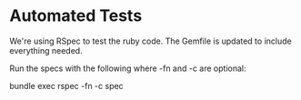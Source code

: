 Automated Tests
===============

We're using RSpec to test the ruby code. The Gemfile is updated to include everything needed.

Run the specs with the following where -fn and -c are optional:

  bundle exec rspec -fn -c spec
